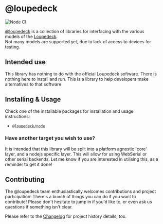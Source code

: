 # @loupedeck

![Node CI](https://github.com/Julusian/node-loupedeck/workflows/Node%20CI/badge.svg)

[@loupedeck](https://www.npmjs.com/org/loupedeck) is a collection of libraries for interfacing with the various models of the [Loupedeck](https://loupedeck.com/uk/).  
Not many models are supported yet, due to lack of access to devices for testing.

## Intended use

This library has nothing to do with the official Loupedeck software. There is nothing here to install and run. This is a library to help developers make alternatives to that software

## Installing & Usage

Check one of the installable packages for installation and usage instructions:

- [`@loupedeck/node`](https://npm.im/@loupedeck/node)
<!-- -   [`@loupedeck/webhid`](https://npm.im/@loupedeck/webhid) -->

### Have another target you wish to use?

It is intended that this library will be split into a platform agnostic 'core' layer, and a nodejs specific layer. This will allow for using WebSerial or other serial backends. Let me know if you are interested in utilising this, as a reminder to get it done!

## Contributing

The @loupedeck team enthusiastically welcomes contributions and project participation! There's a bunch of things you can do if you want to contribute! Please don't hesitate to jump in if you'd like to, or even ask us questions if something isn't clear.

Please refer to the [Changelog](CHANGELOG.md) for project history details, too.
